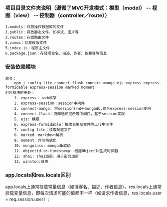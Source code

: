 ### 项目目录文件夹说明（遵循了MVC开发模式：模型（model） -- 视图（view） -- 控制器（controller／route））   
    1.models：存放操作数据库的文件  
    2.public：存放静态文件，如样式、图片等  
    3.routes：存放路由文件  
    4.views：存放模版文件  
    5.index.js：程序主文件  
    6.package.json：存储项目名、描述、作者、依赖等等信息  

### 安装依赖模块  
    命令：   
        npm i config-lite connect-flash connect-mongo ejs express express-formidable express-session marked moment  
    对应模块的用处：  
        1. express： web框架  
        2. express-session：session中间件  
        3. connect-mongo: 将session存储于mongodb,结合express-session使用  
        4. connect-flash：页面通知提示等中间件，基于session实现  
        5. ejs: 模版    
        6. express-formidable：接收表单及文件等上传中间件    
        7. config-lite：读取配置文件  
        8. marked：markdown解析  
        9. moment：时间格式化  
        10. mongolass: mongodb驱动  
        11. objectid-to-timestamp: 根据ObjectId生成时间戳  
        12. sha1: sha1加密，用于密码加密  
        13. winston:日志  
### app.locals和res.locals区别
app.locals上通常挂载常量信息（如博客名、描述、作者信息），res.locals上通常挂载变量信息，即每次请求可能的值都不一样（如请求作者信息，res.locals.user = req.session.user）;